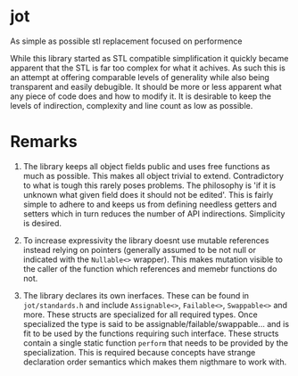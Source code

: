 # jot
As simple as possible stl replacement focused on performence

While this library started as STL compatible simplification it quickly became apparent that the STL is far too complex for what it achives. As such this is an attempt at offering comparable levels of generality while also being transparent and easily debugible. It should be more or less apparent what any piece of code does and how to modify it. It is desirable to keep the levels of indirection, complexity and line count as low as possible.

# Remarks

1) The library keeps all object fields public and uses free functions as much as possible. This makes all object trivial to extend. Contradictory to what is tough this rarely poses problems. The philosophy is 'if it is unknown what given field does it should not be edited'. This is fairly simple to adhere to and keeps us from defining needless getters and setters which in turn reduces the number of API indirections. Simplicity is desired.

2) To increase expressivity the library doesnt use mutable references instead relying on pointers (generally assumed to be not null or indicated with the `Nullable<>` wrapper). This makes mutation visible to the caller of the function which references and memebr functions do not. 

3) The library declares its own inerfaces. These can be found in `jot/standards.h` and include `Assignable<>`, `Failable<>`, `Swappable<>` and more. These structs are specialized for all required types. Once specialized the type is said to be assignable/failable/swappable... and is fit to be used by the functions requiring such interface. These structs contain a single static function `perform` that needs to be provided by the specialization. This is required because concepts have strange declaration order semantics which makes them nigthmare to work with.  
